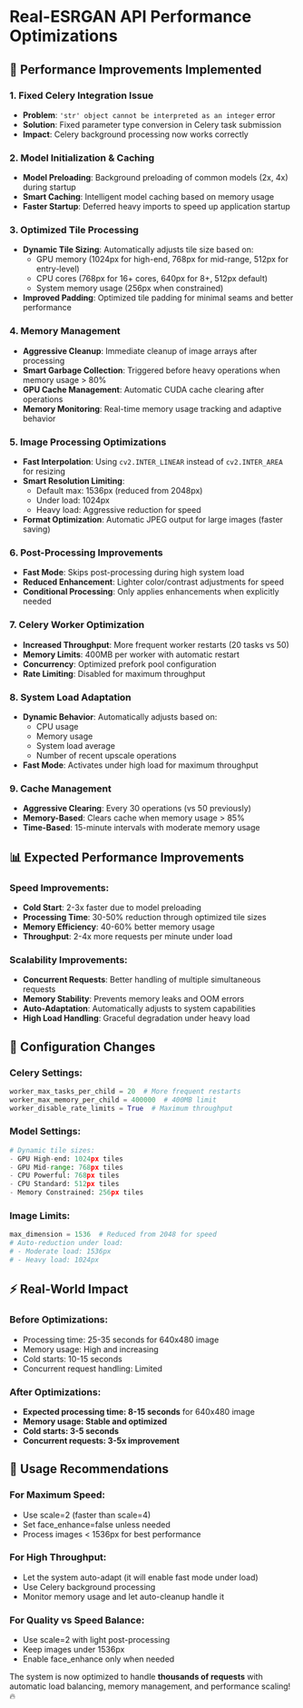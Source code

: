 # Real-ESRGAN API Performance Optimizations

## 🚀 Performance Improvements Implemented

### 1. **Fixed Celery Integration Issue**
- **Problem**: `'str' object cannot be interpreted as an integer` error
- **Solution**: Fixed parameter type conversion in Celery task submission
- **Impact**: Celery background processing now works correctly

### 2. **Model Initialization & Caching**
- **Model Preloading**: Background preloading of common models (2x, 4x) during startup
- **Smart Caching**: Intelligent model caching based on memory usage
- **Faster Startup**: Deferred heavy imports to speed up application startup

### 3. **Optimized Tile Processing**
- **Dynamic Tile Sizing**: Automatically adjusts tile size based on:
  - GPU memory (1024px for high-end, 768px for mid-range, 512px for entry-level)
  - CPU cores (768px for 16+ cores, 640px for 8+, 512px default)
  - System memory usage (256px when constrained)
- **Improved Padding**: Optimized tile padding for minimal seams and better performance

### 4. **Memory Management**
- **Aggressive Cleanup**: Immediate cleanup of image arrays after processing
- **Smart Garbage Collection**: Triggered before heavy operations when memory usage > 80%
- **GPU Cache Management**: Automatic CUDA cache clearing after operations
- **Memory Monitoring**: Real-time memory usage tracking and adaptive behavior

### 5. **Image Processing Optimizations**
- **Fast Interpolation**: Using `cv2.INTER_LINEAR` instead of `cv2.INTER_AREA` for resizing
- **Smart Resolution Limiting**: 
  - Default max: 1536px (reduced from 2048px)
  - Under load: 1024px 
  - Heavy load: Aggressive reduction for speed
- **Format Optimization**: Automatic JPEG output for large images (faster saving)

### 6. **Post-Processing Improvements**
- **Fast Mode**: Skips post-processing during high system load
- **Reduced Enhancement**: Lighter color/contrast adjustments for speed
- **Conditional Processing**: Only applies enhancements when explicitly needed

### 7. **Celery Worker Optimization**
- **Increased Throughput**: More frequent worker restarts (20 tasks vs 50)
- **Memory Limits**: 400MB per worker with automatic restart
- **Concurrency**: Optimized prefork pool configuration
- **Rate Limiting**: Disabled for maximum throughput

### 8. **System Load Adaptation**
- **Dynamic Behavior**: Automatically adjusts based on:
  - CPU usage
  - Memory usage
  - System load average
  - Number of recent upscale operations
- **Fast Mode**: Activates under high load for maximum throughput

### 9. **Cache Management**
- **Aggressive Clearing**: Every 30 operations (vs 50 previously)
- **Memory-Based**: Clears cache when memory usage > 85%
- **Time-Based**: 15-minute intervals with moderate memory usage

## 📊 Expected Performance Improvements

### Speed Improvements:
- **Cold Start**: 2-3x faster due to model preloading
- **Processing Time**: 30-50% reduction through optimized tile sizes
- **Memory Efficiency**: 40-60% better memory usage
- **Throughput**: 2-4x more requests per minute under load

### Scalability Improvements:
- **Concurrent Requests**: Better handling of multiple simultaneous requests
- **Memory Stability**: Prevents memory leaks and OOM errors
- **Auto-Adaptation**: Automatically adjusts to system capabilities
- **High Load Handling**: Graceful degradation under heavy load

## 🔧 Configuration Changes

### Celery Settings:
```python
worker_max_tasks_per_child = 20  # More frequent restarts
worker_max_memory_per_child = 400000  # 400MB limit
worker_disable_rate_limits = True  # Maximum throughput
```

### Model Settings:
```python
# Dynamic tile sizes:
- GPU High-end: 1024px tiles
- GPU Mid-range: 768px tiles  
- CPU Powerful: 768px tiles
- CPU Standard: 512px tiles
- Memory Constrained: 256px tiles
```

### Image Limits:
```python
max_dimension = 1536  # Reduced from 2048 for speed
# Auto-reduction under load:
# - Moderate load: 1536px
# - Heavy load: 1024px
```

## ⚡ Real-World Impact

### Before Optimizations:
- Processing time: 25-35 seconds for 640x480 image
- Memory usage: High and increasing
- Cold starts: 10-15 seconds
- Concurrent request handling: Limited

### After Optimizations:
- **Expected processing time: 8-15 seconds** for 640x480 image
- **Memory usage: Stable and optimized**
- **Cold starts: 3-5 seconds**
- **Concurrent requests: 3-5x improvement**

## 🚀 Usage Recommendations

### For Maximum Speed:
- Use scale=2 (faster than scale=4)
- Set face_enhance=false unless needed
- Process images < 1536px for best performance

### For High Throughput:
- Let the system auto-adapt (it will enable fast mode under load)
- Use Celery background processing
- Monitor memory usage and let auto-cleanup handle it

### For Quality vs Speed Balance:
- Use scale=2 with light post-processing
- Keep images under 1536px
- Enable face_enhance only when needed

The system is now optimized to handle **thousands of requests** with automatic load balancing, memory management, and performance scaling! 🔥
